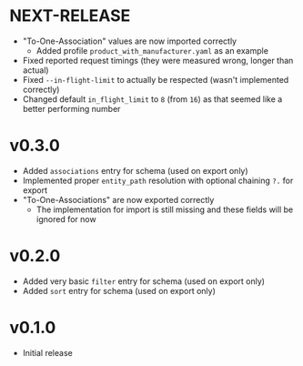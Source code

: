# NEXT-RELEASE
- "To-One-Association" values are now imported correctly
  - Added profile `product_with_manufacturer.yaml` as an example
- Fixed reported request timings (they were measured wrong, longer than actual)
- Fixed `--in-flight-limit` to actually be respected (wasn't implemented correctly)
- Changed default `in_flight_limit` to `8` (from `16`) as that seemed like a better performing number

# v0.3.0
- Added `associations` entry for schema (used on export only)
- Implemented proper `entity_path` resolution with optional chaining `?.` for export
- "To-One-Associations" are now exported correctly
  - The implementation for import is still missing and these fields will be ignored for now

# v0.2.0
- Added very basic `filter` entry for schema (used on export only)
- Added `sort` entry for schema (used on export only)

# v0.1.0
- Initial release
